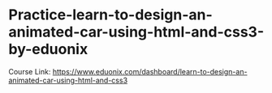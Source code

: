 # Practice-learn-to-design-an-animated-car-using-html-and-css3-by-eduonix
Course Link: https://www.eduonix.com/dashboard/learn-to-design-an-animated-car-using-html-and-css3
